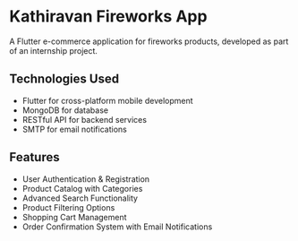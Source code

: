 # Kathiravan Fireworks App

A Flutter e-commerce application for fireworks products, developed as part of an internship project.

## Technologies Used
- Flutter for cross-platform mobile development
- MongoDB for database
- RESTful API for backend services
- SMTP for email notifications

## Features
- User Authentication & Registration
- Product Catalog with Categories
- Advanced Search Functionality
- Product Filtering Options
- Shopping Cart Management
- Order Confirmation System with Email Notifications